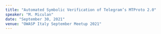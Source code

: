 ```yaml
---
title: "Automated Symbolic Verification of Telegram’s MTProto 2.0"
speaker: "M. Miculan"
date: "September 30, 2021"
venue: "OWASP Italy September Meetup 2021"
---
```

